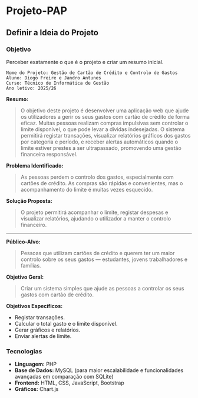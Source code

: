 # Projeto-PAP

## Definir a Ideia do Projeto

### Objetivo
Perceber exatamente o que é o projeto e criar um resumo inicial.

   ```
   Nome do Projeto: Gestão de Cartão de Crédito e Controlo de Gastos  
   Aluno: Diogo Freire e Jandro Antunes  
   Curso: Técnico de Informática de Gestão 
   Ano letivo: 2025/26
   ```

**Resumo:**
   > O objetivo deste projeto é desenvolver uma aplicação web que ajude os utilizadores a gerir os seus gastos com cartão de crédito de forma eficaz. Muitas pessoas realizam compras impulsivas sem controlar o limite disponível, o que pode levar a dívidas indesejadas. O sistema permitirá registar transações, visualizar relatórios gráficos dos gastos por categoria e período, e receber alertas automáticos quando o limite estiver prestes a ser ultrapassado, promovendo uma gestão financeira responsável.

**Problema Identificado:**
   > As pessoas perdem o controlo dos gastos, especialmente com cartões de crédito. As compras são rápidas e convenientes, mas o acompanhamento do limite é muitas vezes esquecido.

**Solução Proposta:**
   > O projeto permitirá acompanhar o limite, registar despesas e visualizar relatórios, ajudando o utilizador a manter o controlo financeiro.

---

**Público-Alvo:**
  > Pessoas que utilizam cartões de crédito e querem ter um maior controlo sobre os seus gastos — estudantes, jovens trabalhadores e famílias.

**Objetivo Geral:**
  > Criar um sistema simples que ajude as pessoas a controlar os seus gastos com cartão de crédito.

**Objetivos Específicos:**
  - Registar transações.
  - Calcular o total gasto e o limite disponível.
  - Gerar gráficos e relatórios.
  - Enviar alertas de limite.
  
  ### Tecnologias
- **Linguagem:** PHP
- **Base de Dados:** MySQL (para maior escalabilidade e funcionalidades avançadas em comparação com SQLite)  
- **Frontend:** HTML, CSS, JavaScript, Bootstrap  
- **Gráficos:** Chart.js
